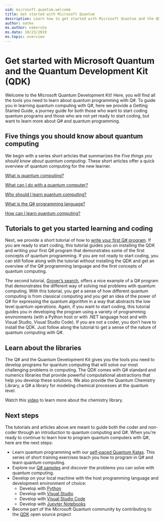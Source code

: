 ```yaml
---
uid: microsoft.quantum.welcome
title: Get started with Microsoft Quantum
description: Learn how to get started with Microsoft Quantum and the QDK. 
author: natke
ms.author: nakersha
ms.date: 10/23/2019
ms.topic: overview
---
```


# Get started with Microsoft Quantum and the Quantum Development Kit (QDK)

Welcome to the Microsoft Quantum Development Kit!  Here, you will find all the tools you need to learn about quantum programming with Q#.  To guide you in learning quantum computing with Q#, here we provide a Getting Started Guide, a journey guide for both those who want to start coding quantum programs and those who are not yet ready to start coding, but want to learn more about Q# and quantum programming.

## Five things you should know about quantum computing

We begin with a series short articles that summarizes the _Five things you should know about quantum computing_. These short articles offer a quick overview of quantum computing for the new learner.

[What is quantum computing?](xref:microsoft.quantum.overview.what)

[What can I do with a quantum computer?](xref:microsoft.quantum.overview.computers)

[Why should I learn quantum computing?](xref:microsoft.quantum.overview.why)

[What is the Q# programming language?](xref:microsoft.quantum.overview.qsharp)

[How can I learn quantum computing?](xref:microsoft.quantum.overview.learn)

## Tutorials to get you started learning and coding

Next, we provide a short tutorial of how to [write your first Q# program](xref:microsoft.quantum.write-program). If you are ready to start coding, this tutorial guides you on installing the QDK and writing your first Q# program that demonstrates some of the first concepts of quantum programming. If you are not ready to start coding, you can still follow along with the tutorial without installing the QDK and get an overview of the Q# programming language and the first concepts of quantum computing.

The second tutorial, [Grover’s search](xref:microsoft.quantum.quickstarts.search), offers a nice example of a Q# program that demonstrates the different way of solving real problems with quantum computing.  With this tutorial, you get a sense of how different quantum computing is from classical computing and you get an idea of the power of Q# for expressing the quantum algorithm in a way that abstracts the low level quantum operations.  Again, if you want to start coding, this tutorial guides you in developing the program using a variety of programming environments (with a Python host or with .NET language host and with Visual Studio, Visual Studio Code).  If you are not a coder, you don’t have to install the QDK.  Just follow along the tutorial to get a sense of the nature of quantum computing with Q#.  

## Learn about the libraries

The Q# and the Quantum Development Kit gives you the tools you need to develop programs for quantum computing that will solve our most challenging problems in computing. The QDK comes with Q# standard and numerics libraries that provide powerful computational abstractions that help you develop these solutions. We also provide the Quantum Chemistry Library, a Q# a library for modeling chemical processes at the quantum level.

Watch this [video](https://www.microsoft.com/en-us/videoplayer/embed/RE2JOJf) to learn more about the chemistry library.

## Next steps

The tutorials and articles above are meant to guide both the coder and non-coder through an introduction to quantum computing and Q#.  When you’re ready to continue to learn how to program quantum computers with Q#, here are the next steps:

* Learn quantum programming with our [self-paced Quantum Katas](https://aka.ms/try-quantum-katas). This series of short training exercises teach you how to program in Q# and learn quantum computing.  
* Explore our [Q# samples](https://docs.microsoft.com/en-us/samples/browse/?languages=qsharp) and discover the problems you can solve with quantum computing.
* Develop on your local machine with the host programming language and development environment of choice:
  * Develop with [Python](xref:microsoft.quantum.install#develop-with-python)
  * Develop with [Visual Studio](xref:microsoft.quantum.install#develop-with-c-on-windows-using-visual-studio)
  * Develop with [Visual Studio Code](xref:microsoft.quantum.install#develop-with-c-using-vs-code)
  * Develop with [Jupyter Notebooks](xref:microsoft.quantum.install#develop-with-jupyter-notebooks)
* Become part of the Microsoft Quantum community by contributing to the [QDK](xref:microsoft.quantum.contributing) open source project
